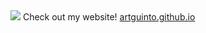 <img src="https://capsule-render.vercel.app/api?type=venom&color=0:606c38,100:283618&height=300&section=header&text=Hello%20there!&fontSize=90&animation=fadeIn&fontColor=fefae0" />
Check out my website! <a href="https://aguin005.github.io/artguinto.github.io/" target="_blank">artguinto.github.io</a>

